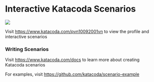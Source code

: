 # Interactive Katacoda Scenarios

[![](http://shields.katacoda.com/katacoda/pvn10092001vn/count.svg)](https://www.katacoda.com/pvn10092001vn "Get your profile on Katacoda.com")

Visit https://www.katacoda.com/pvn10092001vn to view the profile and interactive scenarios

### Writing Scenarios
Visit https://www.katacoda.com/docs to learn more about creating Katacoda scenarios

For examples, visit https://github.com/katacoda/scenario-example
